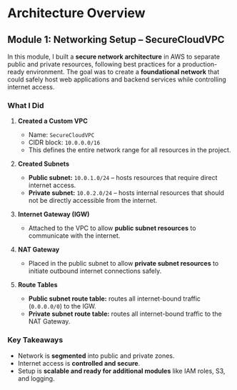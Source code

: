 # Architecture Overview

## Module 1: Networking Setup – SecureCloudVPC

In this module, I built a **secure network architecture** in AWS to separate public and private resources, following best practices for a production-ready environment. The goal was to create a **foundational network** that could safely host web applications and backend services while controlling internet access.

### What I Did
1. **Created a Custom VPC**
   - Name: `SecureCloudVPC`
   - CIDR block: `10.0.0.0/16`
   - This defines the entire network range for all resources in the project.

2. **Created Subnets**
   - **Public subnet:** `10.0.1.0/24` – hosts resources that require direct internet access.
   - **Private subnet:** `10.0.2.0/24` – hosts internal resources that should not be directly accessible from the internet.

3. **Internet Gateway (IGW)**
   - Attached to the VPC to allow **public subnet resources** to communicate with the internet.

4. **NAT Gateway**
   - Placed in the public subnet to allow **private subnet resources** to initiate outbound internet connections safely.

5. **Route Tables**
   - **Public subnet route table:** routes all internet-bound traffic (`0.0.0.0/0`) to the IGW.
   - **Private subnet route table:** routes all internet-bound traffic to the NAT Gateway.


### Key Takeaways
- Network is **segmented** into public and private zones.
- Internet access is **controlled and secure**.
- Setup is **scalable and ready for additional modules** like IAM roles, S3, and logging.

